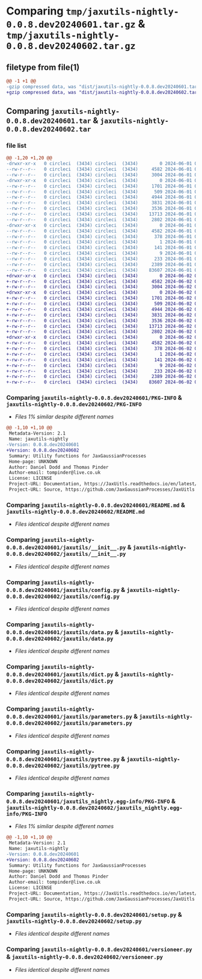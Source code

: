 # Comparing `tmp/jaxutils-nightly-0.0.8.dev20240601.tar.gz` & `tmp/jaxutils-nightly-0.0.8.dev20240602.tar.gz`

## filetype from file(1)

```diff
@@ -1 +1 @@
-gzip compressed data, was "dist/jaxutils-nightly-0.0.8.dev20240601.tar", last modified: Sat Jun  1 00:06:47 2024, max compression
+gzip compressed data, was "dist/jaxutils-nightly-0.0.8.dev20240602.tar", last modified: Sun Jun  2 00:06:42 2024, max compression
```

## Comparing `jaxutils-nightly-0.0.8.dev20240601.tar` & `jaxutils-nightly-0.0.8.dev20240602.tar`

### file list

```diff
@@ -1,20 +1,20 @@
-drwxr-xr-x   0 circleci  (3434) circleci  (3434)        0 2024-06-01 00:06:47.553317 jaxutils-nightly-0.0.8.dev20240601/
--rw-r--r--   0 circleci  (3434) circleci  (3434)     4582 2024-06-01 00:06:47.553317 jaxutils-nightly-0.0.8.dev20240601/PKG-INFO
--rw-r--r--   0 circleci  (3434) circleci  (3434)     3004 2024-06-01 00:06:39.000000 jaxutils-nightly-0.0.8.dev20240601/README.md
-drwxr-xr-x   0 circleci  (3434) circleci  (3434)        0 2024-06-01 00:06:47.553317 jaxutils-nightly-0.0.8.dev20240601/jaxutils/
--rw-r--r--   0 circleci  (3434) circleci  (3434)     1701 2024-06-01 00:06:39.000000 jaxutils-nightly-0.0.8.dev20240601/jaxutils/__init__.py
--rw-r--r--   0 circleci  (3434) circleci  (3434)      509 2024-06-01 00:06:47.553317 jaxutils-nightly-0.0.8.dev20240601/jaxutils/_version.py
--rw-r--r--   0 circleci  (3434) circleci  (3434)     4944 2024-06-01 00:06:39.000000 jaxutils-nightly-0.0.8.dev20240601/jaxutils/config.py
--rw-r--r--   0 circleci  (3434) circleci  (3434)     3831 2024-06-01 00:06:39.000000 jaxutils-nightly-0.0.8.dev20240601/jaxutils/data.py
--rw-r--r--   0 circleci  (3434) circleci  (3434)     3536 2024-06-01 00:06:39.000000 jaxutils-nightly-0.0.8.dev20240601/jaxutils/dict.py
--rw-r--r--   0 circleci  (3434) circleci  (3434)    13713 2024-06-01 00:06:39.000000 jaxutils-nightly-0.0.8.dev20240601/jaxutils/parameters.py
--rw-r--r--   0 circleci  (3434) circleci  (3434)     2802 2024-06-01 00:06:39.000000 jaxutils-nightly-0.0.8.dev20240601/jaxutils/pytree.py
-drwxr-xr-x   0 circleci  (3434) circleci  (3434)        0 2024-06-01 00:06:47.553317 jaxutils-nightly-0.0.8.dev20240601/jaxutils_nightly.egg-info/
--rw-r--r--   0 circleci  (3434) circleci  (3434)     4582 2024-06-01 00:06:47.000000 jaxutils-nightly-0.0.8.dev20240601/jaxutils_nightly.egg-info/PKG-INFO
--rw-r--r--   0 circleci  (3434) circleci  (3434)      378 2024-06-01 00:06:47.000000 jaxutils-nightly-0.0.8.dev20240601/jaxutils_nightly.egg-info/SOURCES.txt
--rw-r--r--   0 circleci  (3434) circleci  (3434)        1 2024-06-01 00:06:47.000000 jaxutils-nightly-0.0.8.dev20240601/jaxutils_nightly.egg-info/dependency_links.txt
--rw-r--r--   0 circleci  (3434) circleci  (3434)      141 2024-06-01 00:06:47.000000 jaxutils-nightly-0.0.8.dev20240601/jaxutils_nightly.egg-info/requires.txt
--rw-r--r--   0 circleci  (3434) circleci  (3434)        9 2024-06-01 00:06:47.000000 jaxutils-nightly-0.0.8.dev20240601/jaxutils_nightly.egg-info/top_level.txt
--rw-r--r--   0 circleci  (3434) circleci  (3434)      233 2024-06-01 00:06:47.553317 jaxutils-nightly-0.0.8.dev20240601/setup.cfg
--rw-r--r--   0 circleci  (3434) circleci  (3434)     2389 2024-06-01 00:06:39.000000 jaxutils-nightly-0.0.8.dev20240601/setup.py
--rw-r--r--   0 circleci  (3434) circleci  (3434)    83607 2024-06-01 00:06:39.000000 jaxutils-nightly-0.0.8.dev20240601/versioneer.py
+drwxr-xr-x   0 circleci  (3434) circleci  (3434)        0 2024-06-02 00:06:42.413272 jaxutils-nightly-0.0.8.dev20240602/
+-rw-r--r--   0 circleci  (3434) circleci  (3434)     4582 2024-06-02 00:06:42.413272 jaxutils-nightly-0.0.8.dev20240602/PKG-INFO
+-rw-r--r--   0 circleci  (3434) circleci  (3434)     3004 2024-06-02 00:06:34.000000 jaxutils-nightly-0.0.8.dev20240602/README.md
+drwxr-xr-x   0 circleci  (3434) circleci  (3434)        0 2024-06-02 00:06:42.417271 jaxutils-nightly-0.0.8.dev20240602/jaxutils/
+-rw-r--r--   0 circleci  (3434) circleci  (3434)     1701 2024-06-02 00:06:34.000000 jaxutils-nightly-0.0.8.dev20240602/jaxutils/__init__.py
+-rw-r--r--   0 circleci  (3434) circleci  (3434)      509 2024-06-02 00:06:42.417271 jaxutils-nightly-0.0.8.dev20240602/jaxutils/_version.py
+-rw-r--r--   0 circleci  (3434) circleci  (3434)     4944 2024-06-02 00:06:34.000000 jaxutils-nightly-0.0.8.dev20240602/jaxutils/config.py
+-rw-r--r--   0 circleci  (3434) circleci  (3434)     3831 2024-06-02 00:06:34.000000 jaxutils-nightly-0.0.8.dev20240602/jaxutils/data.py
+-rw-r--r--   0 circleci  (3434) circleci  (3434)     3536 2024-06-02 00:06:34.000000 jaxutils-nightly-0.0.8.dev20240602/jaxutils/dict.py
+-rw-r--r--   0 circleci  (3434) circleci  (3434)    13713 2024-06-02 00:06:34.000000 jaxutils-nightly-0.0.8.dev20240602/jaxutils/parameters.py
+-rw-r--r--   0 circleci  (3434) circleci  (3434)     2802 2024-06-02 00:06:34.000000 jaxutils-nightly-0.0.8.dev20240602/jaxutils/pytree.py
+drwxr-xr-x   0 circleci  (3434) circleci  (3434)        0 2024-06-02 00:06:42.413272 jaxutils-nightly-0.0.8.dev20240602/jaxutils_nightly.egg-info/
+-rw-r--r--   0 circleci  (3434) circleci  (3434)     4582 2024-06-02 00:06:42.000000 jaxutils-nightly-0.0.8.dev20240602/jaxutils_nightly.egg-info/PKG-INFO
+-rw-r--r--   0 circleci  (3434) circleci  (3434)      378 2024-06-02 00:06:42.000000 jaxutils-nightly-0.0.8.dev20240602/jaxutils_nightly.egg-info/SOURCES.txt
+-rw-r--r--   0 circleci  (3434) circleci  (3434)        1 2024-06-02 00:06:42.000000 jaxutils-nightly-0.0.8.dev20240602/jaxutils_nightly.egg-info/dependency_links.txt
+-rw-r--r--   0 circleci  (3434) circleci  (3434)      141 2024-06-02 00:06:42.000000 jaxutils-nightly-0.0.8.dev20240602/jaxutils_nightly.egg-info/requires.txt
+-rw-r--r--   0 circleci  (3434) circleci  (3434)        9 2024-06-02 00:06:42.000000 jaxutils-nightly-0.0.8.dev20240602/jaxutils_nightly.egg-info/top_level.txt
+-rw-r--r--   0 circleci  (3434) circleci  (3434)      233 2024-06-02 00:06:42.417271 jaxutils-nightly-0.0.8.dev20240602/setup.cfg
+-rw-r--r--   0 circleci  (3434) circleci  (3434)     2389 2024-06-02 00:06:34.000000 jaxutils-nightly-0.0.8.dev20240602/setup.py
+-rw-r--r--   0 circleci  (3434) circleci  (3434)    83607 2024-06-02 00:06:34.000000 jaxutils-nightly-0.0.8.dev20240602/versioneer.py
```

### Comparing `jaxutils-nightly-0.0.8.dev20240601/PKG-INFO` & `jaxutils-nightly-0.0.8.dev20240602/PKG-INFO`

 * *Files 1% similar despite different names*

```diff
@@ -1,10 +1,10 @@
 Metadata-Version: 2.1
 Name: jaxutils-nightly
-Version: 0.0.8.dev20240601
+Version: 0.0.8.dev20240602
 Summary: Utility functions for JaxGaussianProcesses
 Home-page: UNKNOWN
 Author: Daniel Dodd and Thomas Pinder
 Author-email: tompinder@live.co.uk
 License: LICENSE
 Project-URL: Documentation, https://JaxUitls.readthedocs.io/en/latest/
 Project-URL: Source, https://github.com/JaxGaussianProcesses/JaxUitls
```

### Comparing `jaxutils-nightly-0.0.8.dev20240601/README.md` & `jaxutils-nightly-0.0.8.dev20240602/README.md`

 * *Files identical despite different names*

### Comparing `jaxutils-nightly-0.0.8.dev20240601/jaxutils/__init__.py` & `jaxutils-nightly-0.0.8.dev20240602/jaxutils/__init__.py`

 * *Files identical despite different names*

### Comparing `jaxutils-nightly-0.0.8.dev20240601/jaxutils/config.py` & `jaxutils-nightly-0.0.8.dev20240602/jaxutils/config.py`

 * *Files identical despite different names*

### Comparing `jaxutils-nightly-0.0.8.dev20240601/jaxutils/data.py` & `jaxutils-nightly-0.0.8.dev20240602/jaxutils/data.py`

 * *Files identical despite different names*

### Comparing `jaxutils-nightly-0.0.8.dev20240601/jaxutils/dict.py` & `jaxutils-nightly-0.0.8.dev20240602/jaxutils/dict.py`

 * *Files identical despite different names*

### Comparing `jaxutils-nightly-0.0.8.dev20240601/jaxutils/parameters.py` & `jaxutils-nightly-0.0.8.dev20240602/jaxutils/parameters.py`

 * *Files identical despite different names*

### Comparing `jaxutils-nightly-0.0.8.dev20240601/jaxutils/pytree.py` & `jaxutils-nightly-0.0.8.dev20240602/jaxutils/pytree.py`

 * *Files identical despite different names*

### Comparing `jaxutils-nightly-0.0.8.dev20240601/jaxutils_nightly.egg-info/PKG-INFO` & `jaxutils-nightly-0.0.8.dev20240602/jaxutils_nightly.egg-info/PKG-INFO`

 * *Files 1% similar despite different names*

```diff
@@ -1,10 +1,10 @@
 Metadata-Version: 2.1
 Name: jaxutils-nightly
-Version: 0.0.8.dev20240601
+Version: 0.0.8.dev20240602
 Summary: Utility functions for JaxGaussianProcesses
 Home-page: UNKNOWN
 Author: Daniel Dodd and Thomas Pinder
 Author-email: tompinder@live.co.uk
 License: LICENSE
 Project-URL: Documentation, https://JaxUitls.readthedocs.io/en/latest/
 Project-URL: Source, https://github.com/JaxGaussianProcesses/JaxUitls
```

### Comparing `jaxutils-nightly-0.0.8.dev20240601/setup.py` & `jaxutils-nightly-0.0.8.dev20240602/setup.py`

 * *Files identical despite different names*

### Comparing `jaxutils-nightly-0.0.8.dev20240601/versioneer.py` & `jaxutils-nightly-0.0.8.dev20240602/versioneer.py`

 * *Files identical despite different names*

